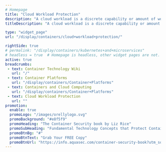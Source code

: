 ```yaml
---
# Homepage
title: "Cloud Workload Protection"
description: "A cloud workload is a discrete capability or amount of work you’d like to run on a Cloud instance. It can be a web server or a container. Cloud Workload Protection mitigates container security risks, so you get the full benefit of the business agility and operational efficiencies they offer. This page gathers resources about workload protection in AWS, Azure and other cloud platforms."
titleDescription: "A cloud workload is a discrete capability or amount of work you’d like to run on a <a href='/display/containers/Cloud+Native+Security'>Cloud instance</a>. It can be a web server or a container. Cloud Workload Protection mitigates container security risks, so you get the full benefit of the business agility and operational efficiencies they offer. This page gathers resources about workload protection in AWS, Azure and other cloud platforms." 

type: "widget_page"
url: "/display/containers/cloud+workload+protection/" 

rightSide: true 
# permalink: "/display/containers/kubernetes+and+microservices"
# headless = true  # Homepage is headless, other widget pages are not.
active: true
breadcrumbs:
 - text: Container Technology Wiki
   url: "/"
 - text: Container Platforms
   url: "/display/containers/Container+Platforms"
 - text: Containers and Cloud Computing
   url: "/display/containers/Container+Platforms"
 - text: Cloud Workload Protection
   url: ""
promotion:
  enable: true
  promoLogo: "/images/orellylogo.svg"
  promoBackground: "#e8f5f9"
  promoHeading: "The Container Security book by Liz Rice"
  promoSubHeading: "Fundamental Technology Concepts that Protect Containerized Applications"
  promoBtnBg: "#"
  promoBtnText: "Grab Your FREE Copy"
  promoBtnUrl: "https://info.aquasec.com/container-security-book?utm_source=wiki"
---
```



